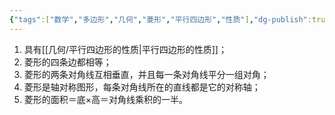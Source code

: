 ```yaml
---
{"tags":["数学","多边形","几何","菱形","平行四边形","性质"],"dg-publish":true,"permalink":"///","dgPassFrontmatter":true}
---
```


1. 具有[[几何/平行四边形的性质\|平行四边形的性质]]；
2. 菱形的四条边都相等；
3. 菱形的两条对角线互相垂直，并且每一条对角线平分一组对角；
4. 菱形是轴对称图形，每条对角线所在的直线都是它的对称轴；
5. 菱形的面积＝底×高＝对角线乘积的一半。